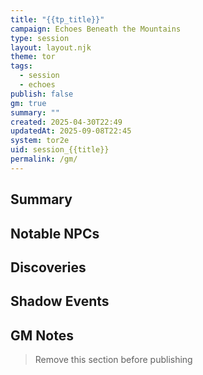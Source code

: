 ```yaml
---
title: "{{tp_title}}"
campaign: Echoes Beneath the Mountains
type: session
layout: layout.njk
theme: tor
tags:
  - session
  - echoes
publish: false
gm: true
summary: ""
created: 2025-04-30T22:49
updatedAt: 2025-09-08T22:45
system: tor2e
uid: session_{{title}}
permalink: /gm/
---
```


## Summary

## Notable NPCs

## Discoveries

## Shadow Events

## GM Notes
> Remove this section before publishing
